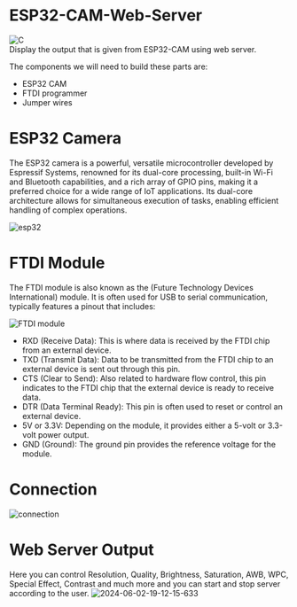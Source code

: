 # ESP32-CAM-Web-Server
![C](https://img.shields.io/badge/c-%2300599C.svg?style=for-the-badge&logo=c&logoColor=white)<br>
Display the output that is given from ESP32-CAM using web server.

The components we will need to build these parts are:

- ESP32 CAM
- FTDI programmer
- Jumper wires

#  ESP32 Camera
The ESP32 camera is a powerful, versatile microcontroller developed by Espressif Systems, renowned for its dual-core processing, built-in Wi-Fi and Bluetooth capabilities, and a rich array of GPIO pins, making it a preferred choice for a wide range of IoT applications. Its dual-core architecture allows for simultaneous execution of tasks, enabling efficient handling of complex operations.

![esp32](https://github.com/Krupal-create/ESP32-CAM-Web-Server/assets/85097081/f05b4171-ede0-4dca-b67a-041d0d001e5e)

# FTDI Module
The FTDI module is also known as the (Future Technology Devices International) module.
It is often used for USB to serial communication, typically features a pinout that includes:

![FTDI module](https://github.com/Krupal-create/ESP32-CAM-Web-Server/assets/85097081/e60768b6-7665-4b82-99bb-33eb2fccf1a6)

- RXD (Receive Data): This is where data is received by the FTDI chip from an external device.
- TXD (Transmit Data): Data to be transmitted from the FTDI chip to an external device is sent out through this pin.
- CTS (Clear to Send): Also related to hardware flow control, this pin indicates to the FTDI chip that the external device is ready to receive data.
- DTR (Data Terminal Ready): This pin is often used to reset or control an external device.
- 5V or 3.3V: Depending on the module, it provides either a 5-volt or 3.3-volt power output.
- GND (Ground): The ground pin provides the reference voltage for the module.
# Connection
![connection](https://github.com/Krupal-create/ESP32-CAM-Web-Server/assets/85097081/8c2402de-5337-44b0-8bea-ffd1d08ef239)
# Web Server Output
Here you can control Resolution, Quality, Brightness, Saturation, AWB, WPC, Special Effect, Contrast and much more and you can start and stop server according to the user.
![2024-06-02-19-12-15-633](https://github.com/Krupal-create/ESP32-CAM-Web-Server/assets/85097081/bbd1443e-4abc-499d-a465-42e66071eac1)




